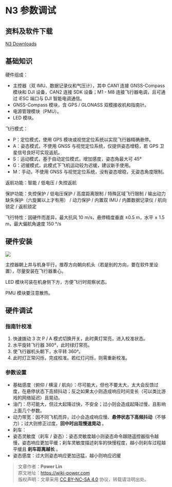 # N3 参数调试

## 资料及软件下载

[N3 Downloads](https://www.dji.com/cn/n3/info\#downloads")

## 基础知识

硬件组成：

* 主控器（双 IMU、数据记录仪和气压计），其中 CAN1 连接 GNSS-Compass 模块和 DJI 设备，CAN2 连接 SDK 设备；M1 - M8 连接飞行器电调，且可通过 iESC 端口与 DJI 智能电调通信。
* GNSS-Compass 模块，含 GPS / GLONASS 双模接收机和指南针。
* 电源管理模块（PMU）。
* LED 模块。

飞行模式：
* P：定位模式，使用 GPS 模块或视觉定位系统以实现飞行器精确悬停。
* A：姿态模式，不使用 GNSS 与视觉定位系统，仅提供姿态增稳，若 GPS 卫星信号良好可实现返航。
* S：运动模式，基于自动定位模式，增加感度，姿态角最大可 45°
* G：迟缓模式，此模式下飞机运动较为迟缓，建议新手使用。
* M：手动，不使用 GNSS 与视觉定位系统，没有姿态增稳，无姿态角度限制。

返航功能：智能 / 低电压 / 失控返航

保护功能：失控保护 / 低电压保护 / 高度距离限制 / 特殊区域飞行限制 / 输出动力缺失保护（六旋翼以上才有用） / 动力保护 / 内置双 IMU / 内置数据记录仪 / 航向锁定 / 返航锁定

飞行特性：因硬件而差异，最大抗风 10 m/s，悬停精度垂直 ±0.5 m，水平 ± 1.5 m，最大偏航角速度 150 °/s

## 硬件安装

![](https://wiki-media-1253965369.cos.ap-guangzhou.myqcloud.com/img/UTOOLS1574661666661.png)

主控器朝上并与机身平行，推荐方向朝向机头（若是别的方向，要在软件里设置），尽量安装在飞行器重心。

LED 模块可装在机身侧下方，方便飞行时观察状态。

PMU 模块要注意散热。

## 硬件调试

### 指南针校准

1. 快速拨动 3 次 P / A 模式切换开关，此时黄灯常亮，进入校准状态。
2. 水平旋转飞行器 360°，此时绿灯常亮。
3. 使飞行器机头朝下，水平转 360°。
4. 此时灯正常闪烁，完成校准。若红灯闪烁，则需重新校准。

### 参数设置

* 基础感度（俯仰 / 横滚 / 航向）：尽可能大，但也不要太大，太大会反馈过度，在悬停状态下高频抖动；反之如果太小则造成响应时间变长（可以类比游戏的网络延迟）且晃动。
* 油门：尽可能大，但过大起降过快，不安全；过小则会造成起降过慢，且影响上面几个参数。
* 动力带宽：因不同飞机而异，过小会造成响应慢、**悬停状态下高频抖动**（不够力）；过大则修正过度，**回中时出现慢速晃动** 。
* 刹车：
* 姿态灵敏度（刹车 / 姿态）：姿态灵敏度越小则姿态命令跟随遥控器指令越慢，姿态响应更加平缓；刹车灵敏度描述刹车的快慢程度，越小则刹车过程越平缓且 **刹车距离越长** 。
* 姿态感度：过大则姿态响应更加迅猛，越小则响应迟缓

> 文章作者：**Power Lin**  
> 原文地址：<https://wiki-power.com>  
> 版权声明：文章采用 [CC BY-NC-SA 4.0](https://creativecommons.org/licenses/by/4.0/deed.zh) 协议，转载请注明出处。